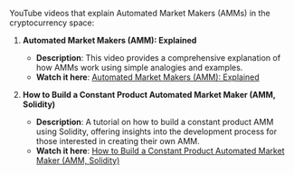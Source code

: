 YouTube videos that explain Automated Market Makers (AMMs) in the cryptocurrency space:

1. **Automated Market Makers (AMM): Explained**

   - **Description**: This video provides a comprehensive explanation of how AMMs work using simple analogies and examples.
   - **Watch it here**: [Automated Market Makers (AMM): Explained](https://www.youtube.com/watch?v=qI7G1n1nfpc)

2. **How to Build a Constant Product Automated Market Maker (AMM, Solidity)**
   - **Description**: A tutorial on how to build a constant product AMM using Solidity, offering insights into the development process for those interested in creating their own AMM.
   - **Watch it here**: [How to Build a Constant Product Automated Market Maker (AMM, Solidity)](https://www.youtube.com/watch?v=RcvJtGZg3v4)
